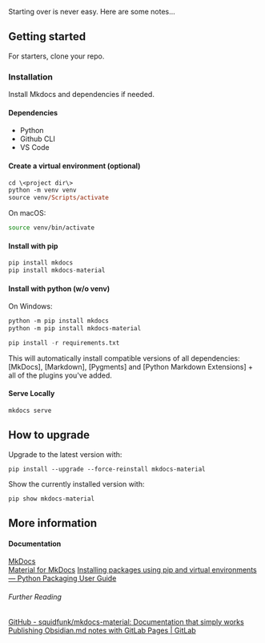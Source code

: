 Starting over is never easy. Here are some notes...

## Getting started

For starters, clone your repo.

### Installation

Install Mkdocs and dependencies if needed. 

#### Dependencies 
- Python
- Github CLI
- VS Code
  
#### Create a virtual environment (optional)

``` ps
cd \<project dir\>
python -m venv venv
source venv/Scripts/activate
```

On macOS:
``` sh
source venv/bin/activate
```
#### Install with pip 

``` py
pip install mkdocs
pip install mkdocs-material
```
#### Install with python (w/o venv)

On Windows:
``` ps
python -m pip install mkdocs
python -m pip install mkdocs-material
```

``` py
pip install -r requirements.txt
```

This will automatically install compatible versions of all dependencies:
[MkDocs], [Markdown], [Pygments] and [Python Markdown Extensions] + all of the plugins you've added.

#### Serve Locally
 ```
 mkdocs serve
 ```

## How to upgrade

Upgrade to the latest version with:

```
pip install --upgrade --force-reinstall mkdocs-material
```

Show the currently installed version with:

```
pip show mkdocs-material
```


## More information

#### Documentation
[MkDocs](https://www.mkdocs.org/) <br />
[Material for MkDocs](https://squidfunk.github.io/mkdocs-material/)
[Installing packages using pip and virtual environments — Python Packaging User Guide](https://packaging.python.org/en/latest/guides/installing-using-pip-and-virtual-environments/)


###### Further Reading 
[GitHub - squidfunk/mkdocs-material: Documentation that simply works](https://github.com/squidfunk/mkdocs-material) <br />
[Publishing Obsidian.md notes with GitLab Pages | GitLab](https://about.gitlab.com/blog/2022/03/15/publishing-obsidian-notes-with-gitlab-pages/)


